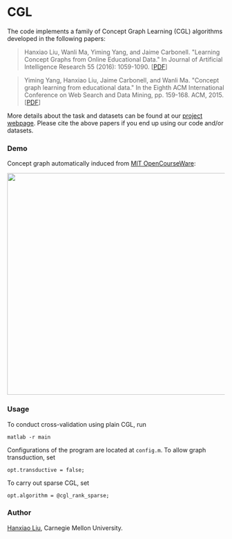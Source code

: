 # CGL
The code implements a family of Concept Graph Learning (CGL) algorithms developed in the following papers:
>Hanxiao Liu, Wanli Ma, Yiming Yang, and Jaime Carbonell. "Learning Concept Graphs from Online Educational Data." In Journal of Artificial Intelligence Research 55 (2016): 1059-1090. [[PDF](http://www.cs.cmu.edu/~hanxiaol/publications/liu-jair16.pdf)]

>Yiming Yang, Hanxiao Liu, Jaime Carbonell, and Wanli Ma. "Concept graph learning from educational data." In the Eighth ACM International Conference on Web Search and Data Mining, pp. 159-168. ACM, 2015. [[PDF](http://www.cs.cmu.edu/~hanxiaol/publications/yang-wsdm15.pdf)]

More details about the task and datasets can be found at our [project webpage](http://bonda.lti.cs.cmu.edu/teacher/). Please cite the above papers if you end up using our code and/or datasets. 

### Demo
Concept graph automatically induced from [MIT OpenCourseWare](http://ocw.mit.edu/):

<img src="http://www.cs.cmu.edu/~hanxiaol/img/cgl.png" width="512">

### Usage
To conduct cross-validation using plain CGL, run
```
matlab -r main
```
Configurations of the program are located at `config.m`. To allow graph transduction, set
```
opt.transductive = false;
```
To carry out sparse CGL, set
```
opt.algorithm = @cgl_rank_sparse;
```

### Author
[Hanxiao Liu](http://www.cs.cmu.edu/~hanxiaol/), Carnegie Mellon University.

